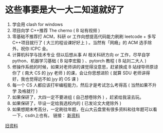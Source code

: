 # 这些事要是大一大二知道就好了

1.  学会用 clash for windows
2.  项目向学 C++推荐 The cherno ( B 站有视频 )
3.  零基础不推荐打 ACM，科研 or 工作向想提高代码能力刷刷 leetcode + 多写 C++项目就行了 ( 大三的程设课好好上 ) 。当然有「网瘾」的 ACM 选手除外，祝你 ICPC 金。
4.  计算机科学与技术专业 但以后想从事 AI 相关科研方向 or 工作，尽早自学 python、机器学习基础 ( B 站李宏毅 ) 、pytorch 教程 ( B 站刘二大人 )
5.  修操作系统的时候，如果对老师讲的课觉得没意思，赶紧换成 B 站绿导师原谅你了 ( 南大 CS 的 jyy 老师 ) 的课，会让你思想进阶 ( 就算 SDU 老师讲得好，我也觉得远不如 jyy 的 OS 课 )
6.  每一个 CS 人都应该打牢编程能力，然后才是考试怎么考得高 ( 当然如果不升学 及格就行 )
7.  如果保研了，大四一定不要进组 ( 自己想卷除外 ) ，赶紧给我滚去玩。
8.  如果保研了，毕设一定给我选校内的 ( 已发论文大佬除外 )
9.  如果想期末考高分，一定刷往年题，在山大云盘里有很多资料和往年题可以看一下，csdn上也有。
链接：
[新资料](https://icloud.qd.sdu.edu.cn:7777/#/link/B0F72D59D2C5CF3A3F30F0CAC804955E?path=)

[旧资料](https://icloud.qd.sdu.edu.cn:7777/#/home/sharedoc/%E5%88%98%E6%89%AC03/%E8%AE%A1%E7%AE%97%E6%9C%BA%E5%AD%A6%E9%99%A2%E5%AD%A6%E4%B9%A0%E8%B5%84%E6%96%99)
